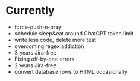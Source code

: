 # Currently

- force-push-n-pray
- schedule sleep&eat around ChatGPT token limit
- write less code, delete more test
- overcoming regex addiction
- 3 years Jira-free
- Fixing off-by-one errors
- 2 years Jira-free
- convert database rows to HTML occasionally

